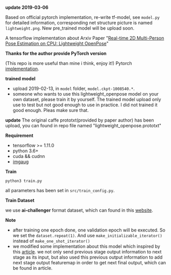 **update 2019-03-06**

Based on official pytorch implementation, re-write tf-model, see `model.py` for detailed information, corresponding net structure picture is named `lightweight.png`. New pre_trained
model will be upload soon.
 
A tensorflow implementation about Arxiv Paper "[Real-time 2D Multi-Person Pose Estimation on CPU: Lightweight OpenPose](https://arxiv.org/abs/1811.12004)"

**Thanks for the author provide PyTorch version**

(This repo is more useful than mine i think, enjoy it!)
Pytorch [implementation](https://github.com/Daniil-Osokin/lightweight-human-pose-estimation.pytorch).

**trained model**

* upload 2019-02-13, in `model` folder, `model.ckpt-1008540.*`. 
* someone who wants to use this lightweight_openpose model on your own dataset, please train it by yourself. The trained model upload only use to test but not
good enough to use in practice. I did not trained it good enough. Pleas make sure that.

**update**
The original caffe prototxt(provided by paper author) has been upload, you can found in repo file named "lightweight_openpose.prototxt"

**Requirement**
* tensorflow >= 1.11.0
* python 3.6+
* cuda && cudnn
* [imgaug](https://github.com/aleju/imgaug)

**Train**

``python3 train.py``

all parameters has been set in ``src/train_config.py``.

**Train Dataset**

we use **ai-challenger** format dataset, which can found in this [website](https://challenger.ai/competition/keypoint).

**Note**

* after training one epoch done, one validation epoch will be executed. So we set the `dataset.repeat(1)`. And use `make_initializable_iterator()` instead of `make_one_shot_iterator()`
* we modified some implementation about this model which inspired by this [article](https://arxiv.org/abs/1901.01760). we not only send previous stage output information to next stage as its input, but also used this previous output information to add next stage output featuremap in order to get next final output, which can be found in article.

